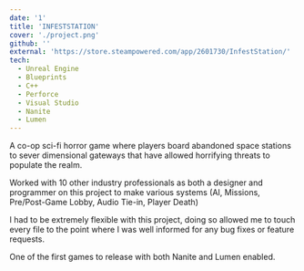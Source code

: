 ```yaml
---
date: '1'
title: 'INFESTSTATION'
cover: './project.png'
github: ''
external: 'https://store.steampowered.com/app/2601730/InfestStation/'
tech:
  - Unreal Engine
  - Blueprints
  - C++
  - Perforce
  - Visual Studio
  - Nanite
  - Lumen
---
```


A co-op sci-fi horror game where players board abandoned space stations to sever dimensional gateways that have allowed horrifying threats to populate the realm.

Worked with 10 other industry professionals as both a designer and programmer on this project to make various systems (AI, Missions, Pre/Post-Game Lobby, Audio Tie-in, Player Death)

I had to be extremely flexible with this project, doing so allowed me to touch every file to the point where I was well informed for any bug fixes or feature requests.

One of the first games to release with both Nanite and Lumen enabled.
